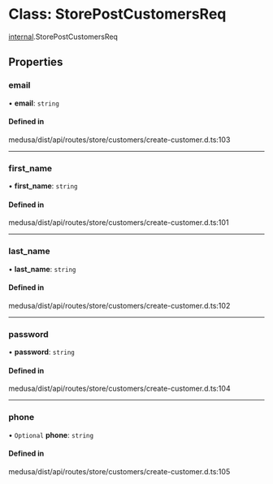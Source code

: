 # Class: StorePostCustomersReq

[internal](../modules/internal-37.md).StorePostCustomersReq

## Properties

### email

• **email**: `string`

#### Defined in

medusa/dist/api/routes/store/customers/create-customer.d.ts:103

___

### first\_name

• **first\_name**: `string`

#### Defined in

medusa/dist/api/routes/store/customers/create-customer.d.ts:101

___

### last\_name

• **last\_name**: `string`

#### Defined in

medusa/dist/api/routes/store/customers/create-customer.d.ts:102

___

### password

• **password**: `string`

#### Defined in

medusa/dist/api/routes/store/customers/create-customer.d.ts:104

___

### phone

• `Optional` **phone**: `string`

#### Defined in

medusa/dist/api/routes/store/customers/create-customer.d.ts:105

